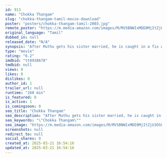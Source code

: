 ```yaml
---
id: 913
name: "Chokka Thangam"
slug: "chokka-thangam-tamil-movie-download"
poster: "posters/chokka-thangam-tamil-2003.jpg"
remote_poster: "https://m.media-amazon.com/images/M/MV5BNWIxMDE0MjItZjU3OS00MjExLWIwOTItNjRkNjFhNWRmNmYyXkEyXkFqcGdeQXVyOTk3NTc2MzE@._V1_SX300.jpg"
original_language: "Tamil"
dubbed_in: null
released_date: "N/A"
synopsis: "After Muthu gets his sister married, he is caught in a fix when the groom's parents force him to marry their daughter. However, Muthu is in love with another woman, Pavazham."
type: "movie"
rating: "6.2"
imdbid: "tt8938678"
tmdbid: null
views: 0
likes: 0
dislikes: 0
author_id: 1
trailer_url: null
runtime: "160 min"
is_featured: 0
is_active: 1
is_comingsoon: 0
seo_title: "Chokka Thangam"
seo_description: "After Muthu gets his sister married, he is caught in a fix when the groom's parents force him to marry their daughter. However, Muthu is in love with another woman, Pavazham."
seo_keywords: "\"Chokka Thangam\""
seo_image: "https://m.media-amazon.com/images/M/MV5BNWIxMDE0MjItZjU3OS00MjExLWIwOTItNjRkNjFhNWRmNmYyXkEyXkFqcGdeQXVyOTk3NTc2MzE@._V1_SX300.jpg"
screenshots: null
redirect_to: null
social_shares: 0
created_at: 2025-03-21 16:54:16
updated_at: 2025-03-21 16:54:16
---
```


